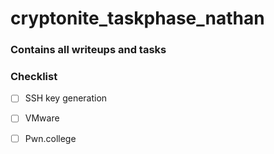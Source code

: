 # cryptonite_taskphase_nathan
### Contains all writeups and tasks
### Checklist

- [ ] SSH key generation
- [ ] VMware
- [ ] Pwn.college

